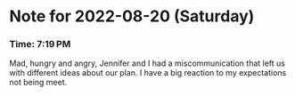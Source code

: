 # Note for 2022-08-20 (Saturday)
### Time: 7:19 PM

Mad, hungry and angry, Jennifer and I had a miscommunication that left us with different ideas about our plan. I have a big reaction to my expectations not being meet.

